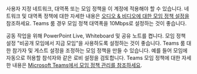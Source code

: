 사용자 지정 네트워크, 대역폭 또는 모임 정책을 이 계정에 적용해야 할 수 있습니다. 네트워크 및 대역폭 정책에 대한 자세한 내용은 [오디오 & 비디오에 대한 모임 정책 설정을](/microsoftteams/meeting-policies-audio-and-video) 참조하세요. Teams 룸 경우 모임 정책 대역폭을 10Mbps로 설정하는 것이 좋습니다.

공동 작업을 위해 PowerPoint Live, Whiteboard 및 공유 노트를 켭니다. 모임 정책 설정 "비공개 모임에서 지금 모임"을 사용하도록 설정하는 것이 좋습니다. Teams 룸 대한 참가자 및 게스트 설정을 조정하는 모임 정책을 만들 수 있습니다. 예를 들어 모임에 자동으로 허용할 참석자와 같은 로비 설정을 검토합니다. Teams 모임 정책에 대한 자세한 내용은 [Microsoft Teams에서 모임 정책 관리를 참조하세요](/microsoftteams/meeting-policies-overview).
